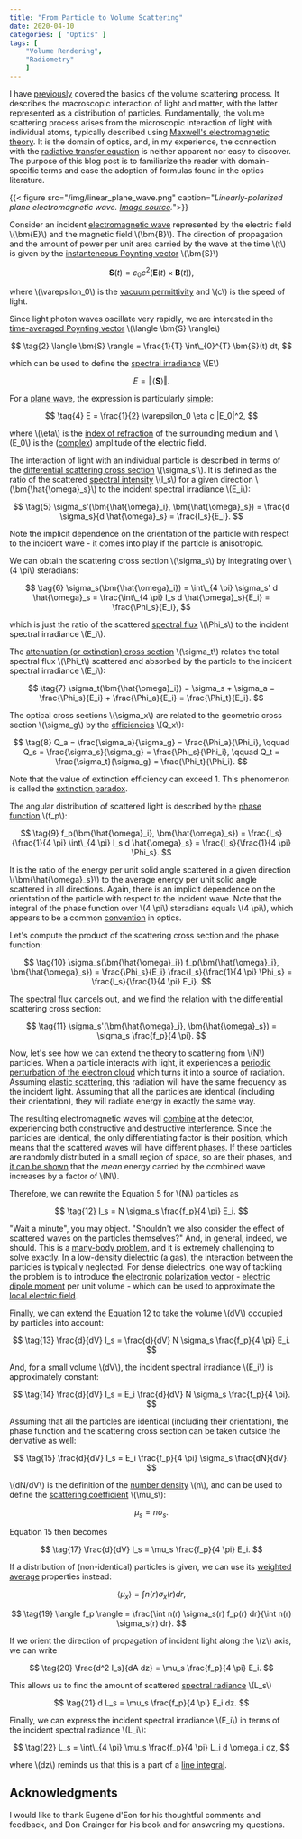 ```yaml
---
title: "From Particle to Volume Scattering"
date: 2020-04-10
categories: [ "Optics" ]
tags: [
    "Volume Rendering",
    "Radiometry"
    ]
---
```


I have [previously](https://zero-radiance.github.io/post/analytic-media/) covered the basics of the volume scattering process. It describes the macroscopic interaction of light and matter, with the latter represented as a distribution of particles. Fundamentally, the volume scattering process arises from the microscopic interaction of light with individual atoms, typically described using [Maxwell's electromagnetic theory](https://www.osapublishing.org/josaa/abstract.cfm?URI=josaa-35-1-163). It is the domain of optics, and, in my experience, the connection with the [radiative transfer equation](https://en.wikipedia.org/wiki/Radiative_transfer#The_equation_of_radiative_transfer) is neither apparent nor easy to discover. The purpose of this blog post is to familiarize the reader with domain-specific terms and ease the adoption of formulas found in the optics literature.

<!--more-->

{{< figure src="/img/linear_plane_wave.png" caption="*Linearly-polarized plane electromagnetic wave. [Image source](https://openstax.org/books/university-physics-volume-2/pages/16-4-momentum-and-radiation-pressure).*">}}

Consider an incident [electromagnetic wave](https://www.cpp.edu/~alrudolph/classes/phy234/Reading/Summary%20of%20Waves.pdf) represented by the electric field \\(\bm{E}\\) and the magnetic field \\(\bm{B}\\).
The direction of propagation and the amount of power per unit area carried by the wave at the time \\(t\\) is given by the [instanteneous Poynting vector](https://en.wikipedia.org/wiki/Poynting_vector#Formulation_in_terms_of_microscopic_fields) \\(\bm{S}\\)

$$ \tag{1} \bm{S}(t) = \varepsilon_0 c^2 \Big( \bm{E}(t) \times \bm{B}(t) \Big), $$

where \\(\varepsilon_0\\) is the [vacuum permittivity](https://en.wikipedia.org/wiki/Permittivity) and \\(c\\) is the speed of light.

Since light photon waves oscillate very rapidly, we are interested in the [time-averaged Poynting vector](https://en.wikipedia.org/wiki/Poynting_vector#Time-averaged_Poynting_vector) \\(\langle \bm{S} \rangle\\)

$$ \tag{2} \langle \bm{S} \rangle = \frac{1}{T} \int\_{0}^{T} \bm{S}(t) dt, $$

which can be used to define the [spectral irradiance](https://en.wikipedia.org/wiki/Irradiance#Spectral_irradiance) \\(E\\)

$$ \tag{3} E = \Vert \langle \bm{S} \rangle \Vert. $$

For a [plane wave](https://en.wikipedia.org/wiki/Plane_wave), the expression is particularly [simple](https://en.wikipedia.org/wiki/Irradiance#Property):

$$ \tag{4} E = \frac{1}{2} \varepsilon_0 \eta c |E_0|^2, $$

where \\(\eta\\) is the [index of refraction](https://en.wikipedia.org/wiki/Refractive_index) of the surrounding medium and \\(E_0\\) is the ([complex](https://en.wikipedia.org/wiki/Phasor)) amplitude of the electric field.

The interaction of light with an individual particle is described in terms of the [differential scattering cross section](http://glossary.ametsoc.org/wiki/Differential_(scattering)_cross_section) \\(\sigma_s'\\). It is defined as the ratio of the scattered [spectral intensity](https://en.wikipedia.org/wiki/Radiant_intensity#Spectral_intensity) \\(I_s\\) for a given direction \\(\bm{\hat{\omega}_s}\\) to the incident spectral irradiance \\(E_i\\):

$$ \tag{5}
    \sigma_s'(\bm{\hat{\omega}_i}, \bm{\hat{\omega}_s}) =
    \frac{d \sigma_s}{d \hat{\omega}_s} =
    \frac{I_s}{E_i}.
$$

Note the implicit dependence on the orientation of the particle with respect to the incident wave - it comes into play if the particle is anisotropic.

We can obtain the scattering cross section \\(\sigma_s\\) by integrating over \\(4 \pi\\) steradians:

$$ \tag{6} \sigma_s(\bm{\hat{\omega}_i}) = \int\_{4 \pi} \sigma_s' d \hat{\omega}_s = \frac{\int\_{4 \pi} I_s d \hat{\omega}_s}{E_i} = \frac{\Phi_s}{E_i}, $$

which is just the ratio of the scattered [spectral flux](https://en.wikipedia.org/wiki/Radiant_flux#Spectral_flux) \\(\Phi_s\\) to the incident spectral irradiance \\(E_i\\).

The [attenuation (or extinction) cross section](http://glossary.ametsoc.org/wiki/Extinction_cross_section) \\(\sigma_t\\) relates the total spectral flux \\(\Phi_t\\) scattered and absorbed by the particle to the incident spectral irradiance \\(E_i\\):

$$ \tag{7} \sigma_t(\bm{\hat{\omega}_i}) = \sigma_s + \sigma_a = \frac{\Phi_s}{E_i} + \frac{\Phi_a}{E_i} = \frac{\Phi_t}{E_i}. $$

The optical cross sections \\(\sigma_x\\) are related to the geometric cross section \\(\sigma_g\\) by the [efficiencies](https://www.osapublishing.org/josaa/abstract.cfm?URI=josaa-35-1-163) \\(Q_x\\):

$$ \tag{8}
    Q_a = \frac{\sigma_a}{\sigma_g} = \frac{\Phi_a}{\Phi_i}, \qquad
    Q_s = \frac{\sigma_s}{\sigma_g} = \frac{\Phi_s}{\Phi_i}, \qquad
    Q_t = \frac{\sigma_t}{\sigma_g} = \frac{\Phi_t}{\Phi_i}. $$

Note that the value of extinction efficiency can exceed 1. This phenomenon is called the [extinction paradox](https://digitalcommons.unl.edu/cgi/viewcontent.cgi?article=1109&context=usarmyresearch).

The angular distribution of scattered light is described by the [phase function](http://glossary.ametsoc.org/wiki/Phase_function) \\(f_p\\):

$$ \tag{9}
    f_p(\bm{\hat{\omega}_i}, \bm{\hat{\omega}_s}) =
    \frac{I_s}{\frac{1}{4 \pi} \int\_{4 \pi} I_s d \hat{\omega}_s} =
    \frac{I_s}{\frac{1}{4 \pi} \Phi_s}.
$$

It is the ratio of the energy per unit solid angle scattered in a given direction \\(\bm{\hat{\omega}_s}\\) to the average energy per unit solid angle scattered in all directions. Again, there is an implicit dependence on the orientation of the particle with respect to the incident wave. Note that  the integral of the phase function over \\(4 \pi\\) steradians equals \\(4 \pi\\), which appears to be a common [convention](http://glossary.ametsoc.org/wiki/Phase_function) in optics.

Let's compute the product of the scattering cross section and the phase function:

$$ \tag{10} \sigma_s(\bm{\hat{\omega}_i}) f_p(\bm{\hat{\omega}_i}, \bm{\hat{\omega}_s}) = \frac{\Phi_s}{E_i} \frac{I_s}{\frac{1}{4 \pi} \Phi_s} = \frac{I_s}{\frac{1}{4 \pi} E_i}. $$

The spectral flux cancels out, and we find the relation with the differential scattering cross section:

$$ \tag{11} \sigma_s'(\bm{\hat{\omega}_i}, \bm{\hat{\omega}_s}) = \sigma_s \frac{f_p}{4 \pi}. $$

Now, let's see how we can extend the theory to scattering from \\(N\\) particles. When a particle interacts with light, it experiences a [periodic perturbation of the electron cloud](http://plaza.ufl.edu/dwhahn/Rayleigh%20and%20Mie%20Light%20Scattering.pdf) which turns it into a source of radiation. Assuming [elastic scattering](https://en.wikipedia.org/wiki/Elastic_scattering), this radiation will have the same frequency as the incident light. Assuming  that all the particles are identical (including their orientation), they will radiate energy in exactly the same way.

The resulting electromagnetic waves will [combine](https://en.wikipedia.org/wiki/Superposition_principle#Wave_superposition) at the detector, experiencing both constructive and destructive [interference](https://en.wikipedia.org/wiki/Superposition_principle#Wave_interference). Since the particles are identical, the only differentiating factor is their position, which means that the scattered waves will have different [phases](https://en.wikipedia.org/wiki/Phase_(waves)). If these particles are randomly distributed in a small region of space, so are their phases, and [it can be shown](https://www.nbi.dk/~ogendal/personal/lho/lightscattering_theory_and_practice.pdf) that the *mean* energy carried by the combined wave increases by a factor of \\(N\\).

Therefore, we can rewrite the Equation 5 for \\(N\\) particles as

$$ \tag{12} I_s = N \sigma_s \frac{f_p}{4 \pi} E_i. $$

"Wait a minute", you may object. "Shouldn't we also consider the effect of scattered waves on the particles themselves?" And, in general, indeed, we should. This is a [many-body problem](https://en.wikipedia.org/wiki/Many-body_problem), and it is extremely challenging to solve exactly. In a low-density dielectric (a gas), the interaction between the particles is typically neglected. For dense dielectrics, one way of tackling the problem is to introduce the [electronic polarization vector](https://www.feynmanlectures.caltech.edu/II_11.html) - [electric dipole moment](https://en.wikipedia.org/wiki/Electric_dipole_moment) per unit volume - which can be used to approximate the [local electric field](https://www.feynmanlectures.caltech.edu/II_32.html).

Finally, we can extend the Equation 12 to take the volume \\(dV\\) occupied by particles into account:

$$ \tag{13} \frac{d}{dV} I_s = \frac{d}{dV} N \sigma_s \frac{f_p}{4 \pi} E_i. $$

And, for a small volume \\(dV\\), the incident spectral irradiance \\(E_i\\) is approximately constant:

$$ \tag{14} \frac{d}{dV} I_s = E_i \frac{d}{dV} N \sigma_s \frac{f_p}{4 \pi}. $$

Assuming that all the particles are identical (including their orientation), the phase function and the scattering cross section can be taken outside the derivative as well:

$$ \tag{15} \frac{d}{dV} I_s = E_i \frac{f_p}{4 \pi} \sigma_s \frac{dN}{dV}. $$

\\(dN/dV\\) is the definition of the [number density](https://en.wikipedia.org/wiki/Number_density) \\(n\\),
and can be used to define the [scattering coefficient](https://zero-radiance.github.io/post/analytic-media/) \\(\mu_s\\):

$$ \tag{16} \mu_s = n \sigma_s. $$

Equation 15 then becomes

$$ \tag{17} \frac{d}{dV} I_s = \mu_s \frac{f_p}{4 \pi} E_i. $$

If a distribution of (non-identical) particles is given, we can use its [weighted average](http://eodg.atm.ox.ac.uk/user/grainger/research/book/protected/Chapter5.pdf) properties instead:

$$ \tag{18} \langle \mu_x \rangle = \int n(r) \sigma_x(r) dr, $$

$$ \tag{19} \langle f_p \rangle = \frac{\int n(r) \sigma_s(r) f_p(r) dr}{\int n(r) \sigma_s(r) dr}. $$

If we orient the direction of propagation of incident light along the \\(z\\) axis, we can write

$$ \tag{20} \frac{d^2 I_s}{dA dz} = \mu_s \frac{f_p}{4 \pi} E_i. $$

This allows us to find the amount of scattered [spectral radiance](https://en.wikipedia.org/wiki/Radiance#Spectral_radiance) \\(L_s\\)

$$ \tag{21} d L_s = \mu_s \frac{f_p}{4 \pi} E_i dz. $$

Finally, we can express the incident spectral irradiance \\(E_i\\) in terms of the incident spectral radiance \\(L_i\\):

$$ \tag{22} L_s = \int\_{4 \pi} \mu_s \frac{f_p}{4 \pi} L_i d \omega_i dz, $$

where \\(dz\\) reminds us that this is a part of a [line integral](https://zero-radiance.github.io/post/analytic-media/).

## Acknowledgments

I would like to thank Eugene d'Eon for his thoughtful comments and feedback, and Don Grainger for his book and for answering my questions.
